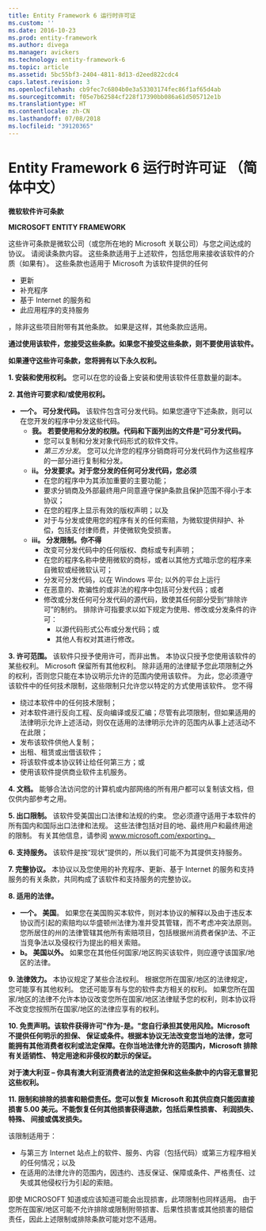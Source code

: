 ```yaml
---
title: Entity Framework 6 运行时许可证
ms.custom: ''
ms.date: 2016-10-23
ms.prod: entity-framework
ms.author: divega
ms.manager: avickers
ms.technology: entity-framework-6
ms.topic: article
ms.assetid: 5bc55bf3-2404-4811-8d13-d2eed822cdc4
caps.latest.revision: 3
ms.openlocfilehash: cb9fec7c6804b0e3a53303174fec86f1af65d4ab
ms.sourcegitcommit: f05e7b62584cf228f17390bb086a61d505712e1b
ms.translationtype: HT
ms.contentlocale: zh-CN
ms.lasthandoff: 07/08/2018
ms.locfileid: "39120365"
---
```

# <a name="entity-framework-6-runtime-license-enu"></a>Entity Framework 6 运行时许可证 （简体中文）
**微软软件许可条款**

**MICROSOFT ENTITY FRAMEWORK**

这些许可条款是微软公司（或您所在地的 Microsoft 关联公司）与您之间达成的协议。 请阅读条款内容。 这些条款适用于上述软件，包括您用来接收该软件的介质（如果有）。 这些条款也适用于 Microsoft 为该软件提供的任何

-   更新
-   补充程序
-   基于 Internet 的服务和
-   此应用程序的支持服务

，除非这些项目附带有其他条款。 如果是这样，其他条款应适用。

**通过使用该软件，您接受这些条款。如果您不接受这些条款，则不要使用该软件。**

**如果遵守这些许可条款，您将拥有以下永久权利。**

**1.  安装和使用权利。** 您可以在您的设备上安装和使用该软件任意数量的副本。

**2.  其他许可要求和/或使用权利。**

-   **一个。  可分发代码。** 该软件包含可分发代码。如果您遵守下述条款，则可以在您开发的程序中分发这些代码。
    -   **我。    若要使用和分发的权限。代码和下面列出的文件是"可分发代码。**
        -   您可以复制和分发对象代码形式的软件文件。
        -   *第三方分发*。 您可以允许您的程序分销商将可分发代码作为这些程序的一部分进行复制和分发。
    -   **ii。  分发要求。对于您分发的任何可分发代码，您必须**
        -   在您的程序中为其添加重要的主要功能；
        -   要求分销商及外部最终用户同意遵守保护条款且保护范围不得小于本协议；
        -   在您的程序上显示有效的版权声明；以及
        -   对于与分发或使用您的程序有关的任何索赔，为微软提供辩护、补偿，包括支付律师费，并使微软免受损害。
    -   **iii。 分发限制。你不得**
        -   改变可分发代码中的任何版权、商标或专利声明；
        -   在您的程序名称中使用微软的商标，或者以其他方式暗示您的程序来自微软或经微软认可；
        -   分发可分发代码，以在 Windows 平台; 以外的平台上运行
        -   在恶意的、欺骗性的或非法的程序中包括可分发代码；或者
        -   修改或分发任何可分发代码的源代码，致使其任何部分受到“排除许可”的制约。 排除许可指要求以如下规定为使用、修改或分发条件的许可：
            -   以源代码形式公布或分发代码；或
            -   其他人有权对其进行修改。

**3.  许可范围。** 该软件只授予使用许可，而非出售。 本协议只授予您使用该软件的某些权利。 Microsoft 保留所有其他权利。 除非适用的法律赋予您此项限制之外的权利，否则您只能在本协议明示允许的范围内使用该软件。 为此，您必须遵守该软件中的任何技术限制，这些限制只允许您以特定的方式使用该软件。 您不得

-   绕过本软件中的任何技术限制；
-   对本软件进行反向工程、反向编译或反汇编；尽管有此项限制，但如果适用的法律明示允许上述活动，则仅在适用的法律明示允许的范围内从事上述活动不在此限；
-   发布该软件供他人复制；
-   出租、租赁或出借该软件；
-   将该软件或本协议转让给任何第三方；或
-   使用该软件提供商业软件主机服务。

**4.  文档。** 能够合法访问您的计算机或内部网络的所有用户都可以复制该文档，但仅供内部参考之用。

**5.  出口限制。** 该软件受美国出口法律和法规的约束。 您必须遵守适用于本软件的所有国内和国际出口法律和法规。 这些法律包括对目的地、最终用户和最终用途的限制。 有关其他信息，请参阅 www.microsoft.com/exporting。

**6.  支持服务。** 该软件是按“现状”提供的，所以我们可能不为其提供支持服务。

**7.  完整协议。** 本协议以及您使用的补充程序、更新、基于 Internet 的服务和支持服务的有关条款，共同构成了该软件和支持服务的完整协议。

**8.  适用的法律。**

-   **一个。  美国**。 如果您在美国购买本软件，则对本协议的解释以及由于违反本协议而引起的索赔均以华盛顿州法律为准并受其管辖，而不考虑冲突法原则。 您所居住的州的法律管辖其他所有索赔项目，包括根据州消费者保护法、不正当竞争法以及侵权行为提出的相关索赔。
-   **b。  美国以外。** 如果您在其他任何国家/地区购买该软件，则应遵守该国家/地区的法律。

**9.  法律效力。** 本协议规定了某些合法权利。 根据您所在国家/地区的法律规定，您可能享有其他权利。 您还可能享有与您的软件卖方相关的权利。 如果您所在国家/地区的法律不允许本协议改变您所在国家/地区法律赋予您的权利，则本协议将不改变您按照所在国家/地区的法律应享有的权利。

**10. 免责声明。该软件获得许可"作为-是。"您自行承担其使用风险。Microsoft 不提供任何明示的担保、 保证或条件。根据本协议无法改变您当地的法律，您可能拥有其他消费者权利或法定保障。在你当地法律允许的范围内，Microsoft 排除有关适销性、 特定用途和非侵权的默示的保证。**

**对于澳大利亚 – 你具有澳大利亚消费者法的法定担保和这些条款中的内容无意冒犯这些权利。**

**11. 限制和排除的损害和赔偿责任。您可以恢复 Microsoft 和其供应商只能因直接损害 5.00 美元。不能恢复任何其他损害获得退款，包括后果性损害、 利润损失、 特殊、 间接或偶发损失。**

该限制适用于：

-   与第三方 Internet 站点上的软件、服务、内容（包括代码）或第三方程序相关的任何情况；以及
-   在适用的法律允许的范围内，因违约、违反保证、保障或条件、严格责任、过失或其他侵权行为引起的索赔。

即使 MICROSOFT 知道或应该知道可能会出现损害，此项限制也同样适用。 由于您所在国家/地区可能不允许排除或限制附带损害、后果性损害或其他损害的赔偿责任，因此上述限制或排除条款可能对您不适用。
